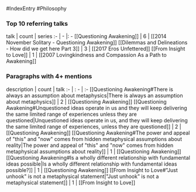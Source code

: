 #IndexEntry #Philosophy

### Top 10 referring talks
talk | count | series
:- | - |: -
[[Questioning Awakening]] | 6 | [[2014 November Solitary - Questioning Awakening]]
[[Dilemmas and Delineations - How did we get here Part 3]] | 3 | [[2017 Eros Unfettered]]
[[From Insight to Love]] | 1 | [[2007 Lovingkindness and Compassion As a Path to Awakening]]

### Paragraphs with 4+ mentions
description | count | talk
:- | : - | :-
[[Questioning Awakening#There is always an assumption about metaphysics\|There is always an assumption about metaphysics]] | 2 | [[Questioning Awakening]]
[[Questioning Awakening#Unquestioned ideas operate in us and they will keep delivering the same limited range of experiences unless they are questioned\|Unquestioned ideas operate in us, and they will keep delivering the same limited range of experiences, unless they are questioned]] | 2 | [[Questioning Awakening]]
[[Questioning Awakening#The power and appeal of "this" and "now" comes from hidden metaphysical assumptions about reality\|The power and appeal of "this" and "now" comes from hidden metaphysical assumptions about reality]] | 1 | [[Questioning Awakening]]
[[Questioning Awakening#Is a wholly different relationship with fundamental ideas possible\|Is a wholly different relationship with fundamental ideas possible?]] | 1 | [[Questioning Awakening]]
[[From Insight to Love#"Just unhook" is not a metaphysical statement\|"Just unhook" is not a metaphysical statement]] | 1 | [[From Insight to Love]]

